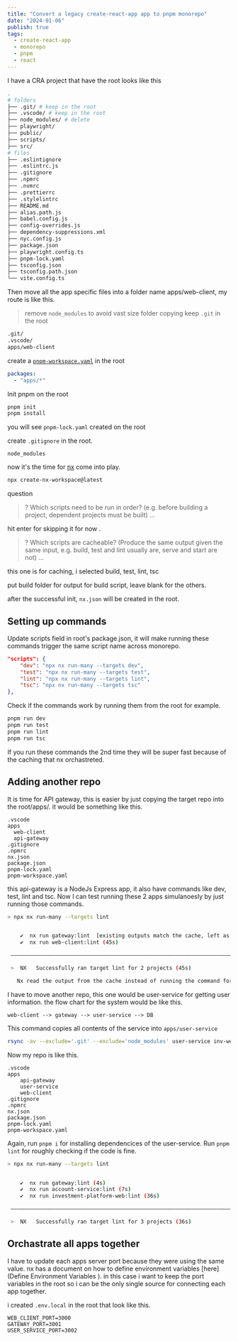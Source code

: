 ```yaml
---
title: "Convert a legacy create-react-app app to pnpm monorepo"
date: "2024-01-06"
publish: true
tags:
  - create-react-app
  - monorepo
  - pnpm
  - react
---
```


I have a CRA project that have the root looks like this

```bash
.
# folders
├── .git/ # keep in the root
├── .vscode/ # keep in the root
├── node_modules/ # delete
├── playwright/
├── public/
├── scripts/
├── src/
# files
├── .eslintignore
├── .eslintrc.js
├── .gitignore
├── .npmrc
├── .nvmrc
├── .prettierrc
├── .stylelintrc
├── README.md
├── alias.path.js
├── babel.config.js
├── config-overrides.js
├── dependency-suppressions.xml
├── nyc.config.js
├── package.json
├── playwright.config.ts
├── pnpm-lock.yaml
├── tsconfig.json
├── tsconfig.path.json
└── vite.config.ts
```

Then move all the app specific files into a folder name apps/web-client, my route is like this.

> remove `node_modules` to avoid vast size folder copying
> keep `.git` in the root

```bash
.git/
.vscode/
apps/web-client
```

create a [`pnpm-workspace.yaml`](https://pnpm.io/pnpm-workspace_yaml) in the root

```yml
packages:
  - "apps/*"
```

Init pnpm on the root

```bash
pnpm init
pnpm install
```

you will see `pnpm-lock.yaml` created on the root

create `.gitignore` in the root.

```
node_modules
```

now it's the time for [nx](https://nx.dev/getting-started/installation#installing-nx-into-an-existing-repository) come into play.

```bash
npx create-nx-workspace@latest
```

question

> ? Which scripts need to be run in order? (e.g. before building a project, dependent projects must be built) …

hit enter for skipping it for now .

> ? Which scripts are cacheable? (Produce the same output given the same input, e.g. build, test and lint usually are, serve and start are not) …

this one is for caching, i selected build, test, lint, tsc

put build folder for output for build script, leave blank for the others.

after the successful init, `nx.json` will be created in the root.

## Setting up commands

Update scripts field in root's package.json, it will make running these commands trigger the same script name across monorepo.

```json
"scripts": {
    "dev": "npx nx run-many --targets dev",
    "test": "npx nx run-many --targets test",
    "lint": "npx nx run-many --targets lint",
    "tsc": "npx nx run-many --targets tsc"
},
```

Check if the commands work by running them from the root for example.

```bash
pnpm run dev
pnpm run test
pnpm run lint
pnpm run tsc
```

If you run these commands the 2nd time they will be super fast because of the caching that nx orchastreted.

## Adding another repo

It is time for API gateway, this is easier by just copying the target repo into the root/apps/. it would be something like this.

```
.vscode
apps
  web-client
  api-gateway
.gitignore
.npmrc
nx.json
package.json
pnpm-lock.yaml
pnpm-workspace.yaml
```

this api-gateway is a NodeJs Express app, it also have commands like dev, test, lint and tsc. Now I can test running these 2 apps simulanoesly by just running those commands.

```bash
> npx nx run-many --targets lint


    ✔  nx run gateway:lint  [existing outputs match the cache, left as is]
    ✔  nx run web-client:lint (45s)

 ————————————————————————————————————————————————————————————————————————————————————————————————————————————————————————————————————————————————————————————————————————————

 >  NX   Successfully ran target lint for 2 projects (45s)

   Nx read the output from the cache instead of running the command for 1 out of 2 tasks.
```

I have to move another repo, this one would be user-service for getting user information. the flow chart for the system would be like this.

```
web-client --> gateway --> user-service --> DB
```

This command copies all contents of the service into `apps/user-service`

```bash
rsync -av --exclude='.git' --exclude='node_modules' user-service inv-web-monorepo/apps
```

Now my repo is like this.

```
.vscode
apps
    api-gateway
    user-service
    web-client
.gitignore
.npmrc
nx.json
package.json
pnpm-lock.yaml
pnpm-workspace.yaml
```

Again, run `pnpm i` for installing dependencices of the user-service. Run `pnpm lint` for roughly checking if the code is fine.

```bash
> npx nx run-many --targets lint


    ✔  nx run gateway:lint (4s)
    ✔  nx run account-service:lint (7s)
    ✔  nx run investment-platform-web:lint (36s)

 ————————————————————————————————————————————————————————————————————————————————————————————————————————————————————————————————————————————————————————————————————————————

 >  NX   Successfully ran target lint for 3 projects (36s)
```

## Orchastrate all apps together

I have to update each apps server port because they were using the same value. nx has a document on how to define environment variables [here](Define Environment Variables
). in this case i want to keep the port variables in the root so i can be the only single source for connecting each app together.

i created `.env.local` in the root that look like this.

```
WEB_CLIENT_PORT=3000
GATEWAY_PORT=3001
USER_SERVICE_PORT=3002
```
